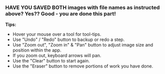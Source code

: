 ### HAVE YOU SAVED BOTH images with file names as instructed above?  Yes??  Good - you are done this part!

**Tips:**
<ul>
<li>Hover your mouse over a tool for tool-tips. </li>
<li>Use "Undo" / "Redo" button to backup or redo a step.</li>
<li>Use "Zoom out", "Zoom in" & "Pan" button to adjust image size and position within the app.</li>
<li>If you zoom out, keyboard arrows will pan.</li>
<li>Use the "Clear" button to start again.</li>
<li>Use the "Eraser" button to remove portions of work you have done.</li>
</ul>